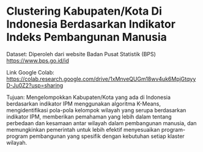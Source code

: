 # Clustering Kabupaten/Kota Di Indonesia Berdasarkan Indikator Indeks Pembangunan Manusia

Dataset: Diperoleh dari website Badan Pusat Statistik (BPS) https://www.bps.go.id/id

Link Google Colab: https://colab.research.google.com/drive/1xMnveQUGm18wv4uk6MpjGtqyyD-Ju0Z2?usp=sharing

Tujuan: Mengelompokkan Kabupaten/Kota yang ada di Indonesia berdasarkan indikator IPM menggunakan algoritma K-Means, mengidentifikasi pola-pola kelompok wilayah yang serupa berdasarkan indikator IPM, memberikan pemahaman yang lebih dalam tentang perbedaan dan kesamaan antar wilayah dalam pembangunan manusia, dan memungkinkan pemerintah untuk lebih efektif menyesuaikan program-program pembangunan yang spesifik dengan kebutuhan setiap klaster wilayah.
